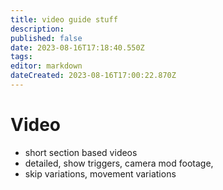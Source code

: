 ```yaml
---
title: video guide stuff
description: 
published: false
date: 2023-08-16T17:18:40.550Z
tags: 
editor: markdown
dateCreated: 2023-08-16T17:00:22.870Z
---
```


# Video 
- short section based videos
- detailed, show triggers, camera mod footage, 
- skip variations, movement variations